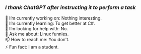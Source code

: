 ### *I thank ChatGPT after instructing it to perform a task*

🔭 I’m currently working on: Nothing interesting. <br>
🌱 I’m currently learning: To get better at C#. <br>
🤔 I’m looking for help with: No.<br>
💬 Ask me about: Linux funnies. <br>
📫 How to reach me: You don't. <br>
⚡ Fun fact: I am a student. <br>
